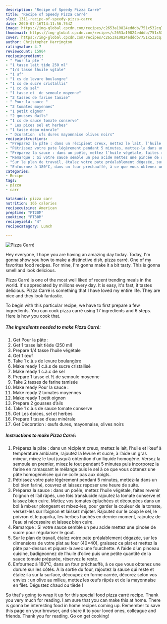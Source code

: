 ```yaml
---
description: "Recipe of Speedy Pizza Carré"
title: "Recipe of Speedy Pizza Carré"
slug: 1311-recipe-of-speedy-pizza-carre
date: 2020-07-16T14:11:56.764Z
image: https://img-global.cpcdn.com/recipes/c2653a10824edddb/751x532cq70/pizza-carre-photo-principale-de-la-recette.jpg
thumbnail: https://img-global.cpcdn.com/recipes/c2653a10824edddb/751x532cq70/pizza-carre-photo-principale-de-la-recette.jpg
cover: https://img-global.cpcdn.com/recipes/c2653a10824edddb/751x532cq70/pizza-carre-photo-principale-de-la-recette.jpg
author: Christopher Harrington
ratingvalue: 4.7
reviewcount: 15904
recipeingredient:
- " Pour la pte "
- "1 tasse lait tide 250 ml"
- "1/4 tasse lhuile vgtale"
- "1 uf"
- "1 cs de levure boulangre"
- "1 cs de sucre cristallis"
- "1 cc de sel"
- "1 tasse et  de semoule moyenne"
- "2 tasses de farine tamise"
- " Pour la sauce "
- "2 tomates moyennes"
- "1 petit oignon"
- "2 gousses dails"
- "1 cs de sauce tomate conserve"
- " Les pices sel et herbes"
- "1 tasse deau minrale"
- " Dcoration  ufs dures mayonnaise olives noirs"
recipeinstructions:
- "Préparez la pâte : dans un récipient creux, mettez le lait, l’huile et l’œuf à température ambiante, rajoutez la levure et sucre, à l’aide un gras mixeur, mixez le tout jusqu’à obtention d’un liquide homogène. Versez la semoule en premier, mixez le tout pendant 5 minutes puis incorporez la farine en ramassant le mélange puis le sel à ce que vous obtenez une pâte homogénéisée qui ne colle pas aux doigts."
- "Pétrissez votre pate légèrement pendant 5 minutes, mettez-la dans un bol bien fariné, couvrez et laissez reposer une heure de suite."
- "Préparez la sauce : dans un poêle, mettez l’huile végétale, faites revenir l’oignon et l’ail râpés, une fois translucide rajoutez la tomate conserve et laissez bien cuire. Mettez vos tomates épluchées et découpées dans un bol à mixeur plongeant et mixez-les, pour garder la couleur de la tomate, versez-les sur l’oignon et laissez mijoter. Rajoutez sur le coup le sel, le poivron et le paprika, les herbes hachés en dernier moment, rajoutez de l’eau si nécessaire et laissez bien cuire."
- "Remarque : Si votre sauce semble un peu acide mettez une pincée de sucre pour régulariser le gout."
- "Sur le plan de travail, étalez votre pate préalablement dégazée, sur les dimensions de votre plat au four (40×40), graissez ce plat et mettez la pâte par-dessus et piquez-la avec une fourchette. A l’aide d’un pinceau cuisine, badigeonnez de l’huile d’olive puis une petite quantité de la sauce tomate préparée, réservez le reste."
- "Enfournez à 180°C, dans un four préchauffé, à ce que vous obtenez une dorure sur les côtés. A la sortie du four, rajoutez la sauce qui reste et étalez-la sur la surface, découpez en forme carrée, décorez selon vos envies : un olive au milieu, mettez les œufs râpés et de la mayonnaise en filet. Dégustez chaud ou tiède !"
categories:
- Recipe
tags:
- pizza
- carr

katakunci: pizza carr 
nutrition: 165 calories
recipecuisine: American
preptime: "PT20M"
cooktime: "PT30M"
recipeyield: "4"
recipecategory: Lunch

---
```



![Pizza Carré](https://img-global.cpcdn.com/recipes/c2653a10824edddb/751x532cq70/pizza-carre-photo-principale-de-la-recette.jpg)

Hey everyone, I hope you are having an amazing day today. Today, I'm gonna show you how to make a distinctive dish, pizza carré. One of my favorites food recipes. For mine, I'm gonna make it a bit tasty. This is gonna smell and look delicious.



Pizza Carré is one of the most well liked of recent trending meals in the world. It's appreciated by millions every day. It is easy, it's fast, it tastes delicious. Pizza Carré is something that I have loved my entire life. They are nice and they look fantastic.


To begin with this particular recipe, we have to first prepare a few ingredients. You can cook pizza carré using 17 ingredients and 6 steps. Here is how you cook that.

<!--inarticleads1-->

##### The ingredients needed to make Pizza Carré:

1. Get  Pour la pâte :
1. Get 1 tasse lait tiède (250 ml)
1. Prepare 1/4 tasse l’huile végétale
1. Get 1 œuf
1. Take 1 c.à.s de levure boulangère
1. Make ready 1 c.à.s de sucre cristallisé
1. Make ready 1 c.à.c de sel
1. Prepare 1 tasse et ½ de semoule moyenne
1. Take 2 tasses de farine tamisée
1. Make ready  Pour la sauce :
1. Make ready 2 tomates moyennes
1. Make ready 1 petit oignon
1. Prepare 2 gousses d’ails
1. Take 1 c.à.s de sauce tomate conserve
1. Get  Les épices, sel et herbes
1. Prepare 1 tasse d’eau minérale
1. Get  Décoration : œufs dures, mayonnaise, olives noirs




<!--inarticleads2-->

##### Instructions to make Pizza Carré:

1. Préparez la pâte : dans un récipient creux, mettez le lait, l’huile et l’œuf à température ambiante, rajoutez la levure et sucre, à l’aide un gras mixeur, mixez le tout jusqu’à obtention d’un liquide homogène. Versez la semoule en premier, mixez le tout pendant 5 minutes puis incorporez la farine en ramassant le mélange puis le sel à ce que vous obtenez une pâte homogénéisée qui ne colle pas aux doigts.
1. Pétrissez votre pate légèrement pendant 5 minutes, mettez-la dans un bol bien fariné, couvrez et laissez reposer une heure de suite.
1. Préparez la sauce : dans un poêle, mettez l’huile végétale, faites revenir l’oignon et l’ail râpés, une fois translucide rajoutez la tomate conserve et laissez bien cuire. Mettez vos tomates épluchées et découpées dans un bol à mixeur plongeant et mixez-les, pour garder la couleur de la tomate, versez-les sur l’oignon et laissez mijoter. Rajoutez sur le coup le sel, le poivron et le paprika, les herbes hachés en dernier moment, rajoutez de l’eau si nécessaire et laissez bien cuire.
1. Remarque : Si votre sauce semble un peu acide mettez une pincée de sucre pour régulariser le gout.
1. Sur le plan de travail, étalez votre pate préalablement dégazée, sur les dimensions de votre plat au four (40×40), graissez ce plat et mettez la pâte par-dessus et piquez-la avec une fourchette. A l’aide d’un pinceau cuisine, badigeonnez de l’huile d’olive puis une petite quantité de la sauce tomate préparée, réservez le reste.
1. Enfournez à 180°C, dans un four préchauffé, à ce que vous obtenez une dorure sur les côtés. A la sortie du four, rajoutez la sauce qui reste et étalez-la sur la surface, découpez en forme carrée, décorez selon vos envies : un olive au milieu, mettez les œufs râpés et de la mayonnaise en filet. Dégustez chaud ou tiède !




So that's going to wrap it up for this special food pizza carré recipe. Thank you very much for reading. I am sure that you can make this at home. There is gonna be interesting food in home recipes coming up. Remember to save this page on your browser, and share it to your loved ones, colleague and friends. Thank you for reading. Go on get cooking!
